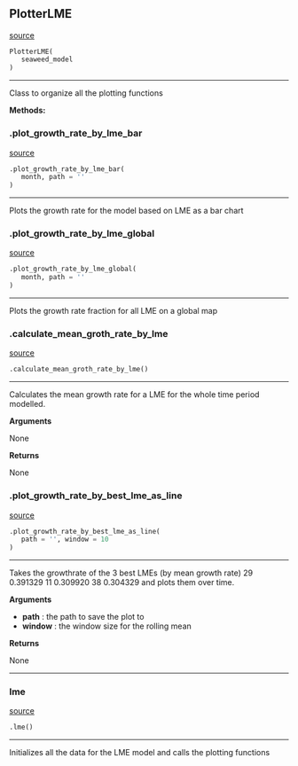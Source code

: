 #


## PlotterLME
[source](https://github.com/allfed/Seaweed-Growth-Model/blob/master/src/plotting/plotter_lme.py/#L11)
```python 
PlotterLME(
   seaweed_model
)
```


---
Class to organize all the plotting functions


**Methods:**


### .plot_growth_rate_by_lme_bar
[source](https://github.com/allfed/Seaweed-Growth-Model/blob/master/src/plotting/plotter_lme.py/#L19)
```python
.plot_growth_rate_by_lme_bar(
   month, path = ''
)
```

---
Plots the growth rate for the model based on LME as a bar chart

### .plot_growth_rate_by_lme_global
[source](https://github.com/allfed/Seaweed-Growth-Model/blob/master/src/plotting/plotter_lme.py/#L38)
```python
.plot_growth_rate_by_lme_global(
   month, path = ''
)
```

---
Plots the growth rate fraction for all LME on a global map

### .calculate_mean_groth_rate_by_lme
[source](https://github.com/allfed/Seaweed-Growth-Model/blob/master/src/plotting/plotter_lme.py/#L70)
```python
.calculate_mean_groth_rate_by_lme()
```

---
Calculates the mean growth rate for a LME for the whole
time period modelled.

**Arguments**

None

**Returns**

None

### .plot_growth_rate_by_best_lme_as_line
[source](https://github.com/allfed/Seaweed-Growth-Model/blob/master/src/plotting/plotter_lme.py/#L94)
```python
.plot_growth_rate_by_best_lme_as_line(
   path = '', window = 10
)
```

---
Takes the growthrate of the 3 best LMEs (by mean growth rate)
29    0.391329
11    0.309920
38    0.304329
and plots them over time.


**Arguments**

* **path**  : the path to save the plot to
* **window**  : the window size for the rolling mean


**Returns**

None

----


### lme
[source](https://github.com/allfed/Seaweed-Growth-Model/blob/master/src/plotting/plotter_lme.py/#L138)
```python
.lme()
```

---
Initializes all the data for the LME model and calls the plotting functions

